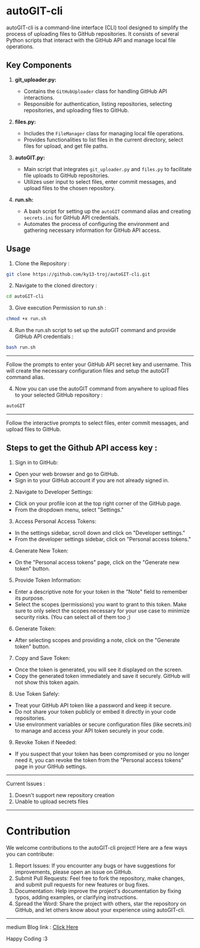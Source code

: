 # autoGIT-cli

autoGIT-cli is a command-line interface (CLI) tool designed to simplify the process of uploading files to GitHub repositories. It consists of several Python scripts that interact with the GitHub API and manage local file operations.

## Key Components

1. **git_uploader.py:**
   - Contains the `GitHubUploader` class for handling GitHub API interactions.
   - Responsible for authentication, listing repositories, selecting repositories, and uploading files to GitHub.

2. **files.py:**
   - Includes the `FileManager` class for managing local file operations.
   - Provides functionalities to list files in the current directory, select files for upload, and get file paths.

3. **autoGIT.py:**
   - Main script that integrates `git_uploader.py` and `files.py` to facilitate file uploads to GitHub repositories.
   - Utilizes user input to select files, enter commit messages, and upload files to the chosen repository.

4. **run.sh:**
   - A bash script for setting up the `autoGIT` command alias and creating `secrets.ini` for GitHub API credentials.
   - Automates the process of configuring the environment and gathering necessary information for GitHub API access.

## Usage
1. Clone the Repository :
```bash
git clone https://github.com/ky13-troj/autoGIT-cli.git
```
2. Navigate to the cloned directory :
```bash
cd autoGIT-cli
```
3. Give execution Permission to run.sh :
```bash
chmod +x run.sh
```
4. Run the run.sh script to set up the autoGIT command and provide GitHub API credentials :
```bash
bash run.sh
```
___

Follow the prompts to enter your GitHub API secret key and username. This will create the necessary configuration files and setup the autoGIT command alias.

4. Now you can use the autoGIT command from anywhere to upload files to your selected GitHub repository :
```bash
autoGIT
```
___
Follow the interactive prompts to select files, enter commit messages, and upload files to GitHub.

## Steps to get the Github API access key :
1. Sign in to GitHub:

- Open your web browser and go to GitHub.
- Sign in to your GitHub account if you are not already signed in.
  
2. Navigate to Developer Settings:

- Click on your profile icon at the top right corner of the GitHub page.
- From the dropdown menu, select "Settings."

3. Access Personal Access Tokens:

- In the settings sidebar, scroll down and click on "Developer settings."
- From the developer settings sidebar, click on "Personal access tokens."

4. Generate New Token:

- On the "Personal access tokens" page, click on the "Generate new token" button.
5. Provide Token Information:

- Enter a descriptive note for your token in the "Note" field to remember its purpose.
- Select the scopes (permissions) you want to grant to this token. Make sure to only select the scopes necessary for your use case to minimize security risks. (You can select all of them too ;) 

6. Generate Token:

- After selecting scopes and providing a note, click on the "Generate token" button.

7. Copy and Save Token:

- Once the token is generated, you will see it displayed on the screen.
- Copy the generated token immediately and save it securely. GitHub will not show this token again.

8. Use Token Safely:

- Treat your GitHub API token like a password and keep it secure.
- Do not share your token publicly or embed it directly in your code repositories.
- Use environment variables or secure configuration files (like secrets.ini) to manage and access your API token securely in your code.

9. Revoke Token if Needed:

- If you suspect that your token has been compromised or you no longer need it, you can revoke the token from the "Personal access tokens" page in your GitHub settings.
___
Current Issues :
1. Doesn't support new repository creation
2. Unable to upload secrets files

____


# Contribution
We welcome contributions to the autoGIT-cli project! Here are a few ways you can contribute:

1. Report Issues: If you encounter any bugs or have suggestions for improvements, please open an issue on GitHub.
2. Submit Pull Requests: Feel free to fork the repository, make changes, and submit pull requests for new features or bug fixes.
3. Documentation: Help improve the project's documentation by fixing typos, adding examples, or clarifying instructions.
4. Spread the Word: Share the project with others, star the repository on GitHub, and let others know about your experience using autoGIT-cli.

___
medium Blog link : [Click Here](https://ky13-troj.medium.com/simplifying-github-operations-with-autogit-cli-44534d3c2b50)

Happy Coding :3
